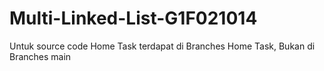 # Multi-Linked-List-G1F021014

Untuk source code Home Task terdapat di Branches Home Task, Bukan di Branches main
